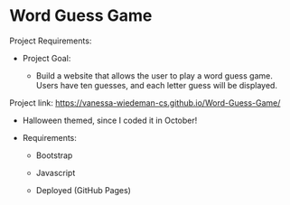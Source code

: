 # Word Guess Game

Project Requirements: 

- Project Goal: 

  - Build a website that allows the user to play a word guess game. Users have ten guesses, and each letter guess will be displayed. 
  
 Project link: https://vanessa-wiedeman-cs.github.io/Word-Guess-Game/  
 - Halloween themed, since I coded it in October!  

- Requirements:

  - Bootstrap 
  
  - Javascript 

  - Deployed (GitHub Pages) 
  
  
